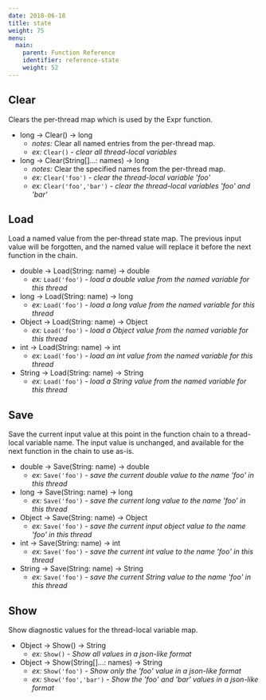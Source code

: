 ```yaml
---
date: 2018-06-18
title: state
weight: 75
menu:
  main:
    parent: Function Reference
    identifier: reference-state
    weight: 52
---
```

## Clear

Clears the per-thread map which is used by the Expr function.

- long -> Clear() -> long
  - *notes:* Clear all named entries from the per-thread map.
  - *ex:* `Clear()` - *clear all thread-local variables*
- long -> Clear(String[]...: names) -> long
  - *notes:* Clear the specified names from the per-thread map.
  - *ex:* `Clear('foo')` - *clear the thread-local variable 'foo'*
  - *ex:* `Clear('foo','bar')` - *clear the thread-local variables 'foo' and 'bar'*

## Load

Load a named value from the per-thread state map.
The previous input value will be forgotten, and the named value will replace it
before the next function in the chain.

- double -> Load(String: name) -> double
  - *ex:* `Load('foo')` - *load a double value from the named variable for this thread*
- long -> Load(String: name) -> long
  - *ex:* `Load('foo')` - *load a long value from the named variable for this thread*
- Object -> Load(String: name) -> Object
  - *ex:* `Load('foo')` - *load a Object value from the named variable for this thread*
- int -> Load(String: name) -> int
  - *ex:* `Load('foo')` - *load an int value from the named variable for this thread*
- String -> Load(String: name) -> String
  - *ex:* `Load('foo')` - *load a String value from the named variable for this thread*

## Save

Save the current input value at this point in the function chain to a thread-local variable name.
The input value is unchanged, and available for the next function in the chain to use as-is.

- double -> Save(String: name) -> double
  - *ex:* `Save('foo')` - *save the current double value to the name 'foo' in this thread*
- long -> Save(String: name) -> long
  - *ex:* `Save('foo')` - *save the current long value to the name 'foo' in this thread*
- Object -> Save(String: name) -> Object
  - *ex:* `Save('foo')` - *save the current input object value to the name 'foo' in this thread*
- int -> Save(String: name) -> int
  - *ex:* `Save('foo')` - *save the current int value to the name 'foo' in this thread*
- String -> Save(String: name) -> String
  - *ex:* `Save('foo')` - *save the current String value to the name 'foo' in this thread*

## Show

Show diagnostic values for the thread-local variable map.

- Object -> Show() -> String
  - *ex:* `Show()` - *Show all values in a json-like format*
- Object -> Show(String[]...: names) -> String
  - *ex:* `Show('foo')` - *Show only the 'foo' value in a json-like format*
  - *ex:* `Show('foo','bar')` - *Show the 'foo' and 'bar' values in a json-like format*

